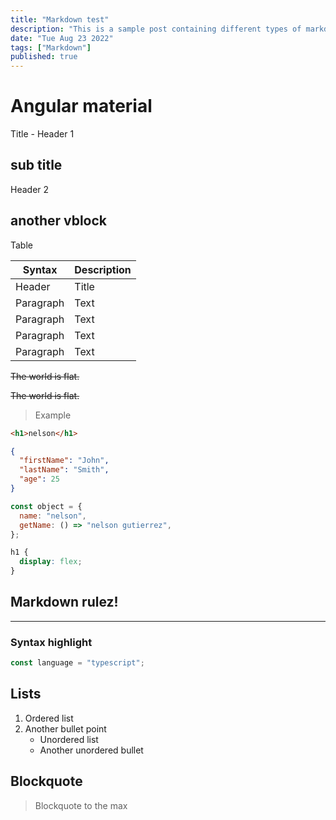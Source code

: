 ```yaml
---
title: "Markdown test"
description: "This is a sample post containing different types of markdown content to test"
date: "Tue Aug 23 2022"
tags: ["Markdown"]
published: true
---
```


# Angular material

Title - Header 1

## sub title

Header 2

## another vblock

Table

| Syntax    | Description |
| --------- | ----------- |
| Header    | Title       |
| Paragraph | Text        |
| Paragraph | Text        |
| Paragraph | Text        |
| Paragraph | Text        |

~~The world is flat.~~

~~The world is flat.~~

> Example

```html
<h1>nelson</h1>
```

```json
{
  "firstName": "John",
  "lastName": "Smith",
  "age": 25
}
```

```javascript
const object = {
  name: "nelson",
  getName: () => "nelson gutierrez",
};
```

```css
h1 {
  display: flex;
}
```

## Markdown **rulez**!

---

### Syntax highlight

```typescript
const language = "typescript";
```

## Lists

1. Ordered list
2. Another bullet point
   - Unordered list
   - Another unordered bullet

## Blockquote

> Blockquote to the max
